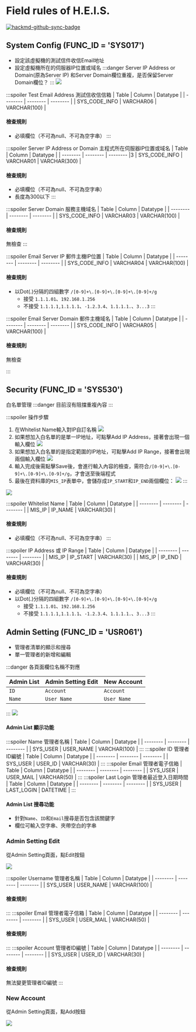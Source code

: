 Field rules of H.E.I.S.
===


[![hackmd-github-sync-badge](https://hackmd.io/NVUn7WAxSIC-swUjXVYIuw/badge)](https://hackmd.io/NVUn7WAxSIC-swUjXVYIuw)
## System Config (FUNC_ID = 'SYS017')
- 設定該虛擬機的測試信件收信Email地址
- 設定虛擬機所在的伺服器IP位置或域名
:::danger
Server IP Address or Domain(原為Server IP)
和Server Domain欄位重複，是否保留Server Domain欄位？
:::
![](https://i.imgur.com/znvTmT8.png)

:::spoiler Test Email Address 測試信收信信箱
| Table | Column | Datatype |
| -------- | -------- | -------- |
| SYS_CODE_INFO | VARCHAR06 | VARCHAR(100) |

#### 檢查規則
- 必填欄位（不可為null、不可為空字串）
:::

:::spoiler Server IP Address or Domain 主程式所在伺服器IP位置或域名
| Table | Column | Datatype |
| -------- | -------- | -------- |3
| SYS_CODE_INFO | VARCHAR01 | VARCHAR(300) |

#### 檢查規則
- 必填欄位（不可為null、不可為空字串）
- 長度為300以下
:::

:::spoiler Server Domain 服務主機域名
| Table | Column | Datatype |
| -------- | -------- | -------- |
| SYS_CODE_INFO | VARCHAR03 | VARCHAR(100) |

#### 檢查規則
無檢查
:::

:::spoiler Email Server IP 郵件主機IP位置
| Table | Column | Datatype |
| -------- | -------- | -------- |
| SYS_CODE_INFO | VARCHAR04 | VARCHAR(100) |

#### 檢查規則
- 以Dot(.)分隔的四組數字 `/[0-9]+\.[0-9]+\.[0-9]+\.[0-9]+/g`
    - 接受 `1.1.1.01`、`192.168.1.256`
    - 不接受 `1.1.1.1,1.1.1.1`、`-1.2.3.4`、`1.1.1.1.`、`3...3`
:::

:::spoiler Email Server Domain 郵件主機域名
| Table | Column | Datatype |
| -------- | -------- | -------- |
| SYS_CODE_INFO | VARCHAR05 | VARCHAR(100) |

#### 檢查規則
無檢查

:::

## Security (FUNC_ID = 'SYS530')
白名單管理
:::danger
目前沒有阻擋重複內容
:::

:::spoiler 操作步驟
1. 在Whitelist Name輸入對IP自訂名稱
![](https://i.imgur.com/N3t5498.png)
2. 如果想加入白名單的是單一IP地址，可點擊Add IP Address，接著會出現一個輸入欄位
![](https://i.imgur.com/XqlsGFX.png)
3. 如果想加入白名單的是指定範圍的IP地址，可點擊Add IP Range，接著會出現兩個輸入欄位
![](https://i.imgur.com/buVnikq.png)
4. 輸入完成後需點擊Save後，會進行輸入內容的檢查，需符合`/[0-9]+\.[0-9]+\.[0-9]+\.[0-9]+/g`，才會送至後端程式
5. 最後在資料庫的`MIS_IP`表單中，會儲存成`IP_START`和`IP_END`兩個欄位：
![](https://i.imgur.com/MgkmtYD.png)
:::

![](https://i.imgur.com/i05mgVy.png)

:::spoiler Whitelist Name
| Table    | Column   | Datatype |
| -------- | -------- | -------- |
| MIS_IP   | IP_NAME  | VARCHAR(30) |

#### 檢查規則
- 必填欄位（不可為null、不可為空字串）
:::

:::spoiler IP Address 或 IP Range
| Table    | Column   | Datatype |
| -------- | -------- | -------- |
| MIS_IP   | IP_START  | VARCHAR(30) |
| MIS_IP   | IP_END  | VARCHAR(30) |

#### 檢查規則
- 必填欄位（不可為null、不可為空字串）
- 以Dot(.)分隔的四組數字 `/[0-9]+\.[0-9]+\.[0-9]+\.[0-9]+/g`
    - 接受 `1.1.1.01`、`192.168.1.256`
    - 不接受 `1.1.1.1,1.1.1.1`、`-1.2.3.4`、`1.1.1.1.`、`3...3`
:::

## Admin Setting (FUNC_ID = 'USR061')
- 管理者清單的顯示和搜尋
- 單一管理者的新增和編輯

:::danger
各頁面欄位名稱不對應

| Admin List | Admin Setting Edit | New Account |
| ---------- | ------------------ | ----------- |
| `ID` | `Account` | `Account` |
| `Name` | `User Name` | `User Name` |

:::
![](https://i.imgur.com/cZfVTxt.png)

#### Admin List 顯示功能
:::spoiler Name 管理者名稱
| Table    | Column   | Datatype |
| -------- | -------- | -------- |
| SYS_USER   | USER_NAME  | VARCHAR(100) |
:::
:::spoiler ID 管理者ID編號
| Table    | Column   | Datatype |
| -------- | -------- | -------- |
| SYS_USER   | USER_ID  | VARCHAR(30) |
:::
:::spoiler Email 管理者電子信箱
| Table    | Column   | Datatype |
| -------- | -------- | -------- |
| SYS_USER   | USER_MAIL  | VARCHAR(50) |
:::
:::spoiler Last Login 管理者最近登入日期時間
| Table    | Column   | Datatype |
| -------- | -------- | -------- |
| SYS_USER   | LAST_LOGIN  | DATETIME |
:::

#### Admin List 搜尋功能
- 針對`Name`、`ID`和`Email`搜尋是否包含該關鍵字
- 欄位可輸入空字串、夾帶空白的字串

### Admin Setting Edit
從Admin Setting頁面，點Edit按鈕

![](https://i.imgur.com/xB008MK.png)

:::spoiler Username 管理者名稱
| Table    | Column   | Datatype |
| -------- | -------- | -------- |
| SYS_USER   | USER_NAME  | VARCHAR(100) |

#### 檢查規則

:::
:::spoiler Email 管理者電子信箱
| Table    | Column   | Datatype |
| -------- | -------- | -------- |
| SYS_USER   | USER_MAIL  | VARCHAR(50) |

#### 檢查規則

:::
:::spoiler Account 管理者ID編號
| Table    | Column   | Datatype |
| -------- | -------- | -------- |
| SYS_USER   | USER_ID  | VARCHAR(30) |

#### 檢查規則
無法變更管理者ID編號
:::

### New Account
從Admin Setting頁面，點Add按鈕

![](https://i.imgur.com/w58MdwJ.png)

